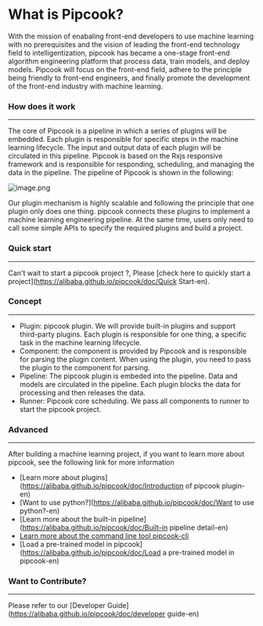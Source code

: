 # What is Pipcook?

With the mission of enabaling front-end developers to use machine learning with no prerequisites and the vision of leading the front-end technology field to intelligentization, pipcook has became a one-stage front-end algorithm engineering platform that process data, train models, and deploy models. Pipcook will focus on the front-end field,  adhere to the principle  being friendly to front-end engineers, and finally promote the development of the front-end industry with machine learning.

<a name="wB8yF"></a>
### How does it work

---


The core of Pipcook is a pipeline in which a series of plugins will be embedded. Each plugin is responsible for specific steps in the machine learning lifecycle. The input and output data of each plugin will be circulated in this pipeline. Pipcook is based on the Rxjs responsive framework and is responsible for responding, scheduling, and managing the data in the pipeline. The pipeline of Pipcook is shown in the following:

![image.png](https://cdn.nlark.com/yuque/0/2019/png/654014/1575897474605-2e5a38ad-060d-4c08-ab83-2b4fadf973a8.png#align=left&display=inline&height=485&name=image.png&originHeight=969&originWidth=2323&size=320688&status=done&style=none&width=1161.5)

Our plugin mechanism is highly scalable and following the principle that one plugin only does one thing. pipcook connects these plugins to implement a machine learning engineering pipeline. At the same time, users only need to call some simple APIs to specify the required plugins and build a project.

<a name="fUpgW"></a>
### Quick start

---

Can't wait to start a pipcook project ?, Please [check here to quickly start a project](https://alibaba.github.io/pipcook/doc/Quick Start-en).

<a name="uXh3I"></a>
### Concept

---

- Plugin: pipcook plugin. We will provide built-in plugins and support third-party plugins. Each plugin is responsible for one thing, a specific task in the machine learning lifecycle.
- Component: the component is provided by Pipcook and is responsible for parsing the plugin content. When using the plugin, you need to pass the plugin to the component for parsing.
- Pipeline: The pipcook plugin is embeded into the pipeline. Data and models are circulated in the pipeline. Each plugin blocks the data for processing and then releases the data.
- Runner: Pipcook core scheduling. We pass all components to runner to start the pipcook project.

<a name="3UYG8"></a>
### Advanced

---

After building a machine learning project, if you want to learn more about pipcook, see the following link for more information

- [Learn more about plugins](https://alibaba.github.io/pipcook/doc/Introduction of pipcook plugin-en)
- [Want to use python?](https://alibaba.github.io/pipcook/doc/Want to use python?-en)
- [Learn more about the built-in pipeline](https://alibaba.github.io/pipcook/doc/Built-in pipeline detail-en)
- [Learn more about the command line tool pipcook-cli](https://alibaba.github.io/pipcook/doc/pipcook-cli-en)
- [Load a pre-trained model in pipcook](https://alibaba.github.io/pipcook/doc/Load a pre-trained model in pipcook-en)

<a name="fi47u"></a>
### Want to Contribute?

---

Please refer to our [Developer Guide](https://alibaba.github.io/pipcook/doc/developer guide-en)
